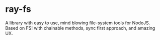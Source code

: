 # ray-fs
A library with easy to use, mind blowing file-system tools for NodeJS. Based on FS! with chainable methods, sync first approach, and amazing UX.

